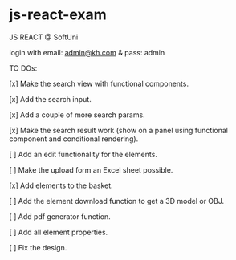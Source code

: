# js-react-exam
JS REACT @ SoftUni

login with email: admin@kh.com & pass: admin


TO DOs:

[x] Make the search view with functional components.

[x] Add the search input.

[x] Add a couple of more search params.

[x] Make the search result work (show on a panel using functional component and conditional rendering).

[ ] Add an edit functionality for the elements.

[ ] Make the upload form an Excel sheet possible.

[x] Add elements to the basket.

[ ] Add the element download function to get a 3D model or OBJ.

[ ] Add pdf generator function.

[ ] Add all element properties.

[ ] Fix the design.
